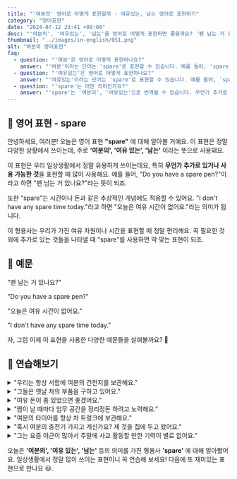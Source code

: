 ```yaml
---
title: "'여분의' 영어로 어떻게 표현할까 - 여유있는, 남는 영어로 표현하기"
category: "영어표현"
date: "2024-07-12 23:41 +09:00"
desc: "'여분의', '여유있는', '남는'을 영어로 어떻게 표현하면 좋을까요? '펜 남는 거 있나요?', '오늘은 여유 시간이 없어요' 등을 영어로 표현하는 법을 배워봅시다. 다양한 예문을 통해서 연습하고 본인의 표현으로 만들어 보세요."
thumbnail: "../images/in-english/051.png"
alt: "여분의 영어표현"
faq:
  - question: "'여분'은 영어로 어떻게 표현하나요?"
    answer: "'여분'이라는 단어는 'spare'로 표현할 수 있습니다. 예를 들어, 'spare key'는 '여분의 열쇠'를 의미합니다."
  - question: "'여유있는'은 영어로 어떻게 표현하나요?"
    answer: "'여유있는'이라는 단어는 'spare'로 표현할 수 있습니다. 예를 들어, 'spare time'은 여유시간을 의미합니다."
  - question: "'spare'는 어떤 의미인가요?"
    answer: "'spare'는 '여분의', '여유있는'으로 번역될 수 있습니다. 무언가 추가로 있거나 사용가능할 때 사용하며 시간이나 돈과 같은 추상적인 개념에도 사용할 수 있습니다. 예를들어, 'I don't have any spare time today.'라고 하면 오늘은 여유시간이 없다는 의미입니다."
---
```


## 🌟 영어 표현 - spare

안녕하세요, 여러분! 오늘은 영어 표현 **"spare"** 에 대해 알아볼 거예요. 이 표현은 정말 다양한 상황에서 쓰이는데, 주로 **'여분의', '여유 있는', '남는'** 이라는 뜻으로 사용돼요.

이 표현은 우리 일상생활에서 정말 유용하게 쓰이는데요, 특히 **무언가 추가로 있거나 사용 가능한 것**을 표현할 때 많이 사용해요. 예를 들어, "Do you have a spare pen?"이라고 하면 "펜 남는 거 있나요?"라는 뜻이 되죠.

또한 "spare"는 시간이나 돈과 같은 추상적인 개념에도 적용할 수 있어요. "I don't have any spare time today."라고 하면 "오늘은 여유 시간이 없어요."라는 의미가 됩니다.

이 형용사는 우리가 가진 여유 자원이나 시간을 표현할 때 정말 편리해요. 꼭 필요한 것 외에 추가로 있는 것들을 나타낼 때 "spare"를 사용하면 딱 맞는 표현이 되죠.

## 📖 예문

"펜 남는 거 있나요?"

"Do you have a spare pen?"

"오늘은 여유 시간이 없어요."

"I don't have any spare time today."

자, 그럼 이제 이 표현을 사용한 다양한 예문들을 살펴볼까요? 🚀

## 💬 연습해보기

<details>
<summary>"우리는 항상 서랍에 여분의 건전지를 보관해요."</summary>
<span>"We always keep spare batteries in the drawer."</span>
</details>

<details>
<summary>"그들은 옛날 차의 부품을 구하고 있어요."</summary>
<span>"They're looking for spare parts for the old car."</span>
</details>

<details>
<summary>"여유 돈이 좀 있었으면 좋겠어요."</summary>
<span>"I wish I had some spare cash <a href="/blog/in-english/060.have-something-lying-around/">lying around.</a>"</span>
</details>

<details>
<summary>"짬이 날 때마다 업무 공간을 정리정돈 하려고 노력해요."</summary>
<span>"When I have a spare moment, I try to declutter my workspace to stay organized."</span>
</details>

<details>
<summary>"여분의 타이어를 항상 차 트렁크에 보관해요."</summary>
<span>"I always keep a spare tire in the trunk of my car."</span>
</details>

<details>
<summary>"혹시 여분의 충전기 가지고 계신가요? 제 것을 집에 두고 왔어요."</summary>
<span>"Do you have a spare charger? I left mine at home."</span>
</details>

<details>
<summary>"그는 요즘 야근이 많아서 주말에 사교 활동할 만한 기력이 별로 없어요."</summary>
<span>"He's been working overtime lately, so he doesn't have much spare energy for socializing on weekends."</span>
</details>

오늘은 **'여분의', '여유 있는', '남는'** 등의 의미를 가진 형용사 **'spare'** 에 대해 알아봤어요. 일상생활에서 정말 많이 쓰이는 표현이니 꼭 연습해 보세요! 다음에 또 재미있는 표현으로 만나요 😃.
